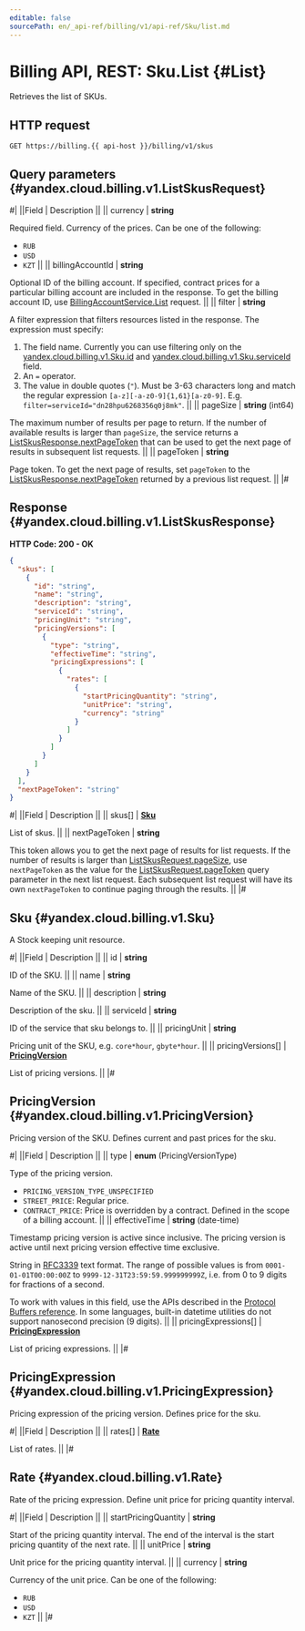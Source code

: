 ```yaml
---
editable: false
sourcePath: en/_api-ref/billing/v1/api-ref/Sku/list.md
---
```


# Billing API, REST: Sku.List {#List}

Retrieves the list of SKUs.

## HTTP request

```
GET https://billing.{{ api-host }}/billing/v1/skus
```

## Query parameters {#yandex.cloud.billing.v1.ListSkusRequest}

#|
||Field | Description ||
|| currency | **string**

Required field. Currency of the prices.
Can be one of the following:
* `RUB`
* `USD`
* `KZT` ||
|| billingAccountId | **string**

Optional ID of the billing account.
If specified, contract prices for a particular billing account are included in the response.
To get the billing account ID, use [BillingAccountService.List](/docs/billing/api-ref/BillingAccount/list#List) request. ||
|| filter | **string**

A filter expression that filters resources listed in the response.
The expression must specify:
1. The field name. Currently you can use filtering only on the [yandex.cloud.billing.v1.Sku.id](#yandex.cloud.billing.v1.Sku) and [yandex.cloud.billing.v1.Sku.serviceId](#yandex.cloud.billing.v1.Sku) field.
2. An `=` operator.
3. The value in double quotes (`"`). Must be 3-63 characters long and match the regular expression `[a-z][-a-z0-9]{1,61}[a-z0-9]`.
E.g. `filter=serviceId="dn28hpu6268356q0j8mk"`. ||
|| pageSize | **string** (int64)

The maximum number of results per page to return. If the number of available
results is larger than `pageSize`,
the service returns a [ListSkusResponse.nextPageToken](#yandex.cloud.billing.v1.ListSkusResponse)
that can be used to get the next page of results in subsequent list requests. ||
|| pageToken | **string**

Page token. To get the next page of results,
set `pageToken` to the [ListSkusResponse.nextPageToken](#yandex.cloud.billing.v1.ListSkusResponse)
returned by a previous list request. ||
|#

## Response {#yandex.cloud.billing.v1.ListSkusResponse}

**HTTP Code: 200 - OK**

```json
{
  "skus": [
    {
      "id": "string",
      "name": "string",
      "description": "string",
      "serviceId": "string",
      "pricingUnit": "string",
      "pricingVersions": [
        {
          "type": "string",
          "effectiveTime": "string",
          "pricingExpressions": [
            {
              "rates": [
                {
                  "startPricingQuantity": "string",
                  "unitPrice": "string",
                  "currency": "string"
                }
              ]
            }
          ]
        }
      ]
    }
  ],
  "nextPageToken": "string"
}
```

#|
||Field | Description ||
|| skus[] | **[Sku](#yandex.cloud.billing.v1.Sku)**

List of skus. ||
|| nextPageToken | **string**

This token allows you to get the next page of results for list requests. If the number of results
is larger than [ListSkusRequest.pageSize](#yandex.cloud.billing.v1.ListSkusRequest), use
`nextPageToken` as the value
for the [ListSkusRequest.pageToken](#yandex.cloud.billing.v1.ListSkusRequest) query parameter
in the next list request. Each subsequent list request will have its own
`nextPageToken` to continue paging through the results. ||
|#

## Sku {#yandex.cloud.billing.v1.Sku}

A Stock keeping unit resource.

#|
||Field | Description ||
|| id | **string**

ID of the SKU. ||
|| name | **string**

Name of the SKU. ||
|| description | **string**

Description of the sku. ||
|| serviceId | **string**

ID of the service that sku belongs to. ||
|| pricingUnit | **string**

Pricing unit of the SKU, e.g. `core*hour`, `gbyte*hour`. ||
|| pricingVersions[] | **[PricingVersion](#yandex.cloud.billing.v1.PricingVersion)**

List of pricing versions. ||
|#

## PricingVersion {#yandex.cloud.billing.v1.PricingVersion}

Pricing version of the SKU.
Defines current and past prices for the sku.

#|
||Field | Description ||
|| type | **enum** (PricingVersionType)

Type of the pricing version.

- `PRICING_VERSION_TYPE_UNSPECIFIED`
- `STREET_PRICE`: Regular price.
- `CONTRACT_PRICE`: Price is overridden by a contract. Defined in the scope of a billing account. ||
|| effectiveTime | **string** (date-time)

Timestamp pricing version is active since inclusive.
The pricing version is active until next pricing version effective time exclusive.

String in [RFC3339](https://www.ietf.org/rfc/rfc3339.txt) text format. The range of possible values is from
`0001-01-01T00:00:00Z` to `9999-12-31T23:59:59.999999999Z`, i.e. from 0 to 9 digits for fractions of a second.

To work with values in this field, use the APIs described in the
[Protocol Buffers reference](https://developers.google.com/protocol-buffers/docs/reference/overview).
In some languages, built-in datetime utilities do not support nanosecond precision (9 digits). ||
|| pricingExpressions[] | **[PricingExpression](#yandex.cloud.billing.v1.PricingExpression)**

List of pricing expressions. ||
|#

## PricingExpression {#yandex.cloud.billing.v1.PricingExpression}

Pricing expression of the pricing version.
Defines price for the sku.

#|
||Field | Description ||
|| rates[] | **[Rate](#yandex.cloud.billing.v1.Rate)**

List of rates. ||
|#

## Rate {#yandex.cloud.billing.v1.Rate}

Rate of the pricing expression.
Define unit price for pricing quantity interval.

#|
||Field | Description ||
|| startPricingQuantity | **string**

Start of the pricing quantity interval. The end of the interval is the start pricing quantity of the next rate. ||
|| unitPrice | **string**

Unit price for the pricing quantity interval. ||
|| currency | **string**

Currency of the unit price.
Can be one of the following:
* `RUB`
* `USD`
* `KZT` ||
|#